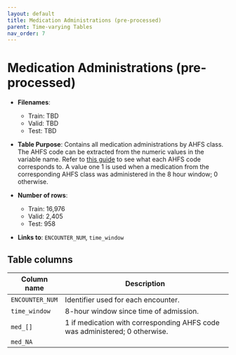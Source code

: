 ```yaml
---
layout: default
title: Medication Administrations (pre-processed)
parent: Time-varying Tables
nav_order: 7
---
```


# Medication Administrations (pre-processed)

- **Filenames**: 
    -	Train: TBD
    -	Valid: TBD
    -	Test: TBD


- **Table Purpose**: Contains all medication administrations by AHFS class. The AHFS code can be extracted from the numeric values in the variable name. Refer to [this guide](http://www.mgh.org/Content/Uploads/UP%20Health%20System%20-%20Marquette/files/formulary/AHFS%20Pharmacologic-Therapeutic%20Classification%20(2012).pdf) to see what each AHFS code corresponds to. A value one 1 is used when a medication from the corresponding AHFS class was administered in the 8 hour window; 0 otherwise.

- **Number of rows**: 
    - Train: 16,976
    -	Valid: 2,405
    -	Test: 958

- **Links to**: `ENCOUNTER_NUM`, `time_window`
 
 
## Table columns
 
| Column name |  Description |
| ----------- | ------------ |
| `ENCOUNTER_NUM` | Identifier used for each encounter. |
| `time_window` | 8-hour window since time of admission. |
| `med_[]` | 1 if medication with corresponding AHFS code was administered; 0 otherwise. | 
| `med_NA` | | 

